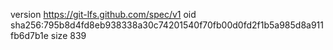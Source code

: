 version https://git-lfs.github.com/spec/v1
oid sha256:795b8d4fd8eb938338a30c74201540f70fb00d0fd2f1b5a985d8a911fb6d7b1e
size 839
